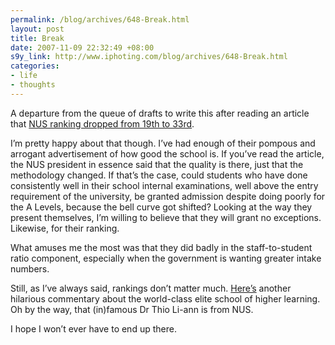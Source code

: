 ```yaml
--- 
permalink: /blog/archives/648-Break.html
layout: post
title: Break
date: 2007-11-09 22:32:49 +08:00
s9y_link: http://www.iphoting.com/blog/archives/648-Break.html
categories: 
- life
- thoughts
---
```

<p class="whiteline"><p>A departure from the queue of drafts to write this after reading an article that <a onclick="_gaq.push(['_trackPageview', '/extlink/www.straitstimes.com/Latest%2BNews/Singapore/STIStory_174890.html']);"  href="http://www.straitstimes.com/Latest%2BNews/Singapore/STIStory_174890.html">NUS ranking dropped from 19th to 33rd</a>.</p>
</p><p class="whiteline"><p>I&#8217;m pretty happy about that though. I&#8217;ve had enough of their pompous and arrogant advertisement of how good the school is. If you&#8217;ve read the article, the NUS president in essence said that the quality is there, just that the methodology changed. If that&#8217;s the case, could students who have done consistently well in their school internal examinations, well above the entry requirement of the university, be granted admission despite doing poorly for the A Levels, because the bell curve got shifted? Looking at the way they present themselves, I&#8217;m willing to believe that they will grant no exceptions. Likewise, for their ranking.</p>
</p><p class="whiteline"><p>What amuses me the most was that they did badly in the staff-to-student ratio component, especially when the government is wanting greater intake numbers.</p>
</p><p class="whiteline"><p>Still, as I&#8217;ve always said, rankings don&#8217;t matter much. <a onclick="_gaq.push(['_trackPageview', '/extlink/mollymeek.livejournal.com/171053.html']);"  href="http://mollymeek.livejournal.com/171053.html">Here&#8217;s</a> another hilarious commentary about the world-class elite school of higher learning. Oh by the way, that (in)famous Dr Thio Li-ann is from NUS.</p>
</p><p class="break"><p>I hope I won&#8217;t ever have to end up there.</p></p>
